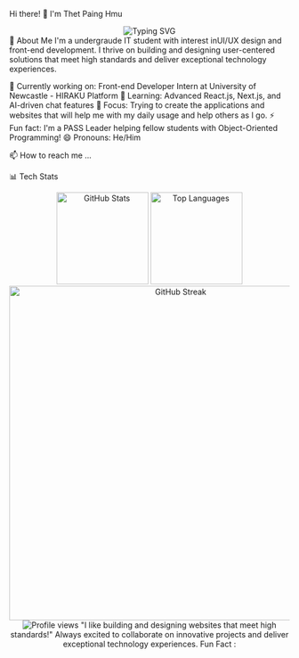 Hi there! 👋 I'm Thet Paing Hmu
<div align="center">
  <img src="https://readme-typing-svg.herokuapp.com?font=Fira+Code&pause=1000&color=2196F3&center=true&vCenter=true&width=435&lines=Front-end+Developer+%26+UI%2FUX+Designer;Full-Stack+Developer;Problem+Solver+%26+Fast+Learner;Building+User-Centered+Solutions" alt="Typing SVG" />
</div>
🚀 About Me
I'm a undergraude IT student with interest inUI/UX design and front-end development. I thrive on building and designing user-centered solutions that meet high standards and deliver exceptional technology experiences.

🔭 Currently working on: Front-end Developer Intern at University of Newcastle - HIRAKU Platform
🌱 Learning: Advanced React.js, Next.js, and AI-driven chat features
🎯 Focus: Trying to create the applications and websites that will help me with my daily usage and help others as I go.
⚡ Fun fact: I'm a PASS Leader helping fellow students with Object-Oriented Programming!
😄 Pronouns: He/Him

📫 How to reach me ...

📊 Tech Stats
<div align="center">
  <img src="https://github-readme-stats.vercel.app/api?username=LinVulpes&show_icons=true&theme=tokyonight&hide_border=true&count_private=true" alt="GitHub Stats" height="165">
  <img src="https://github-readme-stats.vercel.app/api/top-langs/?username=LinVulpes&layout=compact&theme=tokyonight&hide_border=true" alt="Top Languages" height="165">
</div>
<div align="center">
  <img src="https://github-readme-streak-stats.herokuapp.com/?user=LinVulpes&theme=tokyonight&hide_border=true" alt="GitHub Streak" width="600">
</div>

<div align="center">
  <img src="https://komarev.com/ghpvc/?username=LinVulpes&label=Profile%20views&color=0e75b6&style=flat" alt="Profile views" />
"I like building and designing websites that meet high standards!"
Always excited to collaborate on innovative projects and deliver exceptional technology experiences.
Fun Fact : 
</div>
